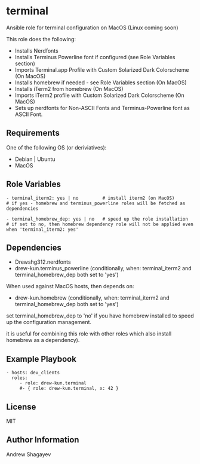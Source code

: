 terminal
=========

Ansible role for terminal configuration on MacOS (Linux coming soon)

This role does the following:
 - Installs Nerdfonts
 - Installs Terminus Powerline font if configured (see Role Variables section)
 - Imports Terminal.app Profile with Custom Solarized Dark Colorscheme (On MacOS)
 - Installs homebrew if needed - see Role Variables section (On MacOS)
 - Installs iTerm2 from homebrew (On MacOS)
 - Imports iTerm2 profile with Custom Solarized Dark Colorscheme (On MacOS)
 - Sets up nerdfonts for Non-ASCII Fonts and Terminus-Powerline font as ASCII Font.


Requirements
------------

One of the following OS (or deriviatives):
  - Debian | Ubuntu
  - MacOS

Role Variables
--------------

    - terminal_iterm2: yes | no         # install iterm2 (on MacOS)
    # if yes - homebrew and terminus_powerline roles will be fetched as dependencies

    - terminal_homebrew_dep: yes | no   # speed up the role installation
    # if set to no, then homebrew dependency role will not be applied even when 'terminal_iterm2: yes'

Dependencies
------------

 - Drewshg312.nerdfonts
 - drew-kun.terminus_powerline (conditionally, when: terminal_iterm2 and terminal_homebrew_dep both set to 'yes')

When used against MacOS hosts, then depends on:
 - drew-kun.homebrew (conditionally, when: terminal_iterm2 and terminal_homebrew_dep both set to 'yes')

set terminal_homebrew_dep to 'no' if you have homebrew installed to speed up the configuration management.

it is useful for combining this role with other roles which also install homebrew as a dependency).


Example Playbook
----------------

    - hosts: dev_clients
      roles:
         - role: drew-kun.terminal
         #- { role: drew-kun.terminal, x: 42 }

License
-------

MIT

Author Information
------------------

Andrew Shagayev
